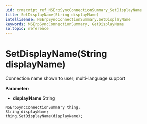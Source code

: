 ```yaml
---
uid: crmscript_ref_NSErpSyncConnectionSummary_SetDisplayName
title: SetDisplayName(String displayName)
intellisense: NSErpSyncConnectionSummary.SetDisplayName
keywords: NSErpSyncConnectionSummary, GetDisplayName
so.topic: reference
---
```


# SetDisplayName(String displayName)

Connection name shown to user; multi-language support

**Parameter:** 
 - **displayName** String

```crmscript
NSErpSyncConnectionSummary thing;
String displayName;
thing.SetDisplayName(displayName);
```

